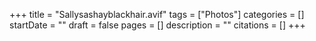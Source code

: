 +++
title = "Sallysashayblackhair.avif"
tags = ["Photos"]
categories = []
startDate = ""
draft = false
pages = []
description = ""
citations = []
+++
